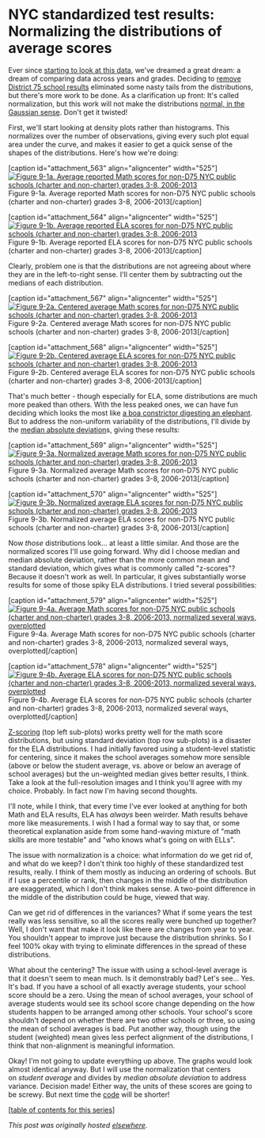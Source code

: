 # NYC standardized test results: Normalizing the distributions of average scores



Ever since <a href="http://planspace.org/2013/11/13/nyc-standardized-test-results-putting-the-data-together-and-looking-at-it/">starting to look at this data</a>, we've dreamed a great dream: a dream of comparing data across years and grades. Deciding to <a href="http://planspace.org/2013/11/16/nyc-standardized-test-results-considering-district-75-schools/">remove District 75 school results</a> eliminated some nasty tails from the distributions, but there's more work to be done. As a clarification up front: It's called normalization, but this work will not make the distributions <a href="http://en.wikipedia.org/wiki/Normal_distribution">normal, in the Gaussian sense</a>. Don't get it twisted!

First, we'll start looking at density plots rather than histograms. This normalizes over the number of observations, giving every such plot equal area under the curve, and makes it easier to get a quick sense of the shapes of the distributions. Here's how we're doing:

[caption id="attachment_563" align="aligncenter" width="525"]<a href="9-1a.png"><img class="size-large wp-image-563" alt="Figure 9-1a. Average reported Math scores for non-D75 NYC public schools (charter and non-charter) grades 3-8, 2006-2013" src="9-1a.png"></a> Figure 9-1a. Average reported Math scores for non-D75 NYC public schools (charter and non-charter) grades 3-8, 2006-2013[/caption]

[caption id="attachment_564" align="aligncenter" width="525"]<a href="9-1b.png"><img class="size-large wp-image-564" alt="Figure 9-1b. Average reported ELA scores for non-D75 NYC public schools (charter and non-charter) grades 3-8, 2006-2013" src="9-1b.png"></a> Figure 9-1b. Average reported ELA scores for non-D75 NYC public schools (charter and non-charter) grades 3-8, 2006-2013[/caption]

Clearly, problem one is that the distributions are not agreeing about where they are in the left-to-right sense. I'll center them by subtracting out the medians of each distribution.

[caption id="attachment_567" align="aligncenter" width="525"]<a href="9-2a1.png"><img class="size-large wp-image-567" alt="Figure 9-2a. Centered average Math scores for non-D75 NYC public schools (charter and non-charter) grades 3-8, 2006-2013" src="9-2a1.png"></a> Figure 9-2a. Centered average Math scores for non-D75 NYC public schools (charter and non-charter) grades 3-8, 2006-2013[/caption]

[caption id="attachment_568" align="aligncenter" width="525"]<a href="9-2b.png"><img class="size-large wp-image-568" alt="Figure 9-2b. Centered average ELA scores for non-D75 NYC public schools (charter and non-charter) grades 3-8, 2006-2013" src="9-2b.png"></a> Figure 9-2b. Centered average ELA scores for non-D75 NYC public schools (charter and non-charter) grades 3-8, 2006-2013[/caption]

That's much better - though especially for ELA, some distributions are much more peaked than others. With the less peaked ones, we can have fun deciding which looks the most like <a href="http://cs.swan.ac.uk/~cswill/The_little_prince.pdf">a boa constrictor digesting an elephant</a>. But to address the non-uniform variability of the distributions, I'll divide by the <a href="http://en.wikipedia.org/wiki/Median_absolute_deviation">median absolute deviation</a>s, giving these results:

[caption id="attachment_569" align="aligncenter" width="525"]<a href="9-3a.png"><img class="size-large wp-image-569" alt="Figure 9-3a. Normalized average Math scores for non-D75 NYC public schools (charter and non-charter) grades 3-8, 2006-2013" src="9-3a.png"></a> Figure 9-3a. Normalized average Math scores for non-D75 NYC public schools (charter and non-charter) grades 3-8, 2006-2013[/caption]

[caption id="attachment_570" align="aligncenter" width="525"]<a href="9-3b.png"><img class="size-large wp-image-570" alt="Figure 9-3b. Normalized average ELA scores for non-D75 NYC public schools (charter and non-charter) grades 3-8, 2006-2013" src="9-3b.png"></a> Figure 9-3b. Normalized average ELA scores for non-D75 NYC public schools (charter and non-charter) grades 3-8, 2006-2013[/caption]

Now <em>those</em> distributions look... at least a little similar. And those are the normalized scores I'll use going forward. Why did I choose median and median absolute deviation, rather than the more common mean and standard deviation, which gives what is commonly called "z-scores"? Because it doesn't work as well. In particular, it gives substantially worse results for some of those spiky ELA distributions. I tried several possibilities:

[caption id="attachment_579" align="aligncenter" width="525"]<a href="9-4a1.png"><img class="size-large wp-image-579" alt="Figure 9-4a. Average Math scores for non-D75 NYC public schools (charter and non-charter) grades 3-8, 2006-2013, normalized several ways, overplotted" src="9-4a1.png"></a> Figure 9-4a. Average Math scores for non-D75 NYC public schools (charter and non-charter) grades 3-8, 2006-2013, normalized several ways, overplotted[/caption]

[caption id="attachment_578" align="aligncenter" width="525"]<a href="9-4b1.png"><img class="size-large wp-image-578" alt="Figure 9-4b. Average ELA scores for non-D75 NYC public schools (charter and non-charter) grades 3-8, 2006-2013, normalized several ways, overplotted" src="9-4b1.png"></a> Figure 9-4b. Average ELA scores for non-D75 NYC public schools (charter and non-charter) grades 3-8, 2006-2013, normalized several ways, overplotted[/caption]

<a href="http://en.wikipedia.org/wiki/Standard_score">Z-scoring</a> (top left sub-plots) works pretty well for the math score distributions, but using standard deviation (top row sub-plots) is a disaster for the ELA distributions. I had initially favored using a student-level statistic for centering, since it makes the school averages somehow more sensible (above or below the student average, vs. above or below an average of school averages) but the un-weighted median gives better results, I think. Take a look at the full-resolution images and I think you'll agree with my choice. Probably. In fact now I'm having second thoughts.

I'll note, while I think, that every time I've ever looked at anything for both Math and ELA results, ELA has <em>always</em> been weirder. Math results behave more like measurements. I wish I had a formal way to say that, or some theoretical explanation aside from some hand-waving mixture of "math skills are more testable" and "who knows what's going on with ELLs".

The issue with normalization is a choice: what information do we get rid of, and what do we keep? I don't think too highly of these standardized test results, really. I think of them mostly as inducing an ordering of schools. But if I use a percentile or rank, then changes in the middle of the distribution are exaggerated, which I don't think makes sense. A two-point difference in the middle of the distribution could be huge, viewed that way.

Can we get rid of differences in the variances? What if some years the test really was less sensitive, so all the scores really were bunched up together? Well, I don't want that make it look like there are changes from year to year. You shouldn't appear to improve just because the distribution shrinks. So I feel 100% okay with trying to eliminate differences in the spread of these distributions.

What about the centering? The issue with using a school-level average is that it doesn't seem to mean much. Is it demonstrably bad? Let's see... Yes. It's bad. If you have a school of all exactly average students, your school score should be a zero. Using the mean of school averages, your school of average students would see its school score change depending on the how students happen to be arranged among other schools. Your school's score shouldn't depend on whether there are two other schools or three, so using the mean of school averages is bad. Put another way, though using the student (weighted) mean gives less perfect alignment of the distributions, I think that non-alignment is meaningful information.

Okay! I'm not going to update everything up above. The graphs would look almost identical anyway. But I will use the normalization that centers on <em>student average</em> and divides by <em>median absolute deviation</em> to address variance. Decision made! Either way, the units of these scores are going to be screwy. But next time the <a href="https://github.com/ajschumacher/NYCtests/blob/master/code/figure9.r">code</a> will be shorter!<em>
</em>

[<a href="http://planspace.org/2014/01/10/nyc-test-data/">table of contents for this series</a>]



*This post was originally hosted [elsewhere](https://planspacedotorg.wordpress.com/2013/11/17/nyc-standardized-test-results-normalizing-the-distributions-of-average-scores/).*
